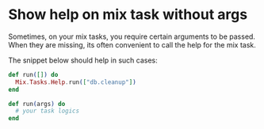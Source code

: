 # Show help on mix task without args

Sometimes, on your mix tasks, you require certain arguments to be passed.
When they are missing, its often convenient to call the help for the mix task.

The snippet below should help in such cases:

```elixir
def run([]) do
  Mix.Tasks.Help.run(["db.cleanup"])
end

def run(args) do
  # your task logics
end
```
